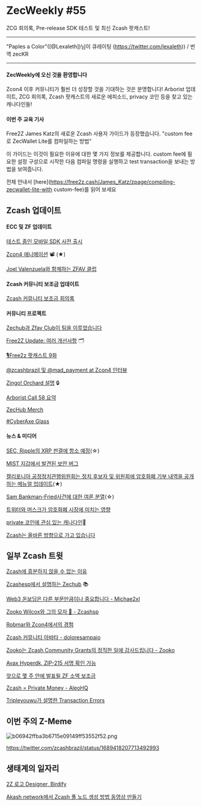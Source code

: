 # ZecWeekly #55

ZCG 회의록, Pre-release SDK 테스트 및 최신 Zcash 팟캐스트!

---

"Paples a Color"([@Lexaleth])님이 큐레이팅 (https://twitter.com/lexaleth)) / 번역 zecKR

---

#### ZecWeekly에 오신 것을 환영합니다

Zcon4 이후 커뮤니티가 훨씬 더 성장할 것을 기대하는 것은 분명합니다! Arborist 업데이트, ZCG 회의록, Zcash 팟캐스트의 새로운 에피소드, privacy 코인 등을 찾고 있는 캐나다인들!

#### 이번 주 교육 기사

Free2Z James Katz의 새로운 Zcash 사용자 가이드가 등장했습니다. 
"custom fee로 ZecWallet Lite를 컴파일하는 방법" 

이 가이드는 이것이 필요한 이유에 대한 몇 가지 정보를 제공합니다. custom fee에 필요한 설정 구성으로 시작한 다음 컴파일 명령을 실행하고 test transaction을 보내는 방법을 보여줍니다. 

전체 안내서 [here](https://free2z.cash/James_Katz/zpage/compiling-zecwallet-lite-with custom-fee)를 읽어 보세요

## Zcash 업데이트

#### ECC 및 ZF 업데이트

[테스트 중인 모바일 SDK 사전 출시](https://twitter.com/ElectricCoinCo/status/1689357751812509696)

[Zcon4 애니메이션](https://twitter.com/ZFAVClub/status/1689598382648578048) 📽 (★)

[Joel Valenzuela와 함께하는 ZFAV 클럽](https://twitter.com/TheDesertLynx/status/1689729249870069760)



#### Zcash 커뮤니티 보조금 업데이트

[Zcash 커뮤니티 보조금 회의록](https://forum.zcashcommunity.com/t/zcash-community-grants-meeting-minutes-8-7-23/45313) 



#### 커뮤니티 프로젝트

[Zechub과 Zfav Club이 팀을 이루었습니다](https://twitter.com/ZecHub/status/1690001353379135488)

[Free2Z Update: 여러 개선사항](https://twitter.com/Edicksonjga/status/1688996155705659392) 🗂️

[🎙Free2z 팟캐스트 9화](https://twitter.com/tecnopapapi/status/1688934258428043265) 

[@zcashbrazil 및 @mad_payment at Zcon4 인터뷰](https://twitter.com/PrivacyMap/status/1690130585232998400)

[Zingo! Orchard 설명](https://twitter.com/ZingoLabEsp/status/1689804164782497793) 🔒

[Arborist Call 58 요약](https://twitter.com/zksquirrel/status/1689796112914186241)

[ZecHub Merch](https://free2z.cash/dismad/zpage/zechub-merch)

[#CyberAxe Glass](https://free2z.cash/cyberaxe/zpage/codename-cyberaxe-glass)



#### 뉴스 & 미디어

[SEC, Ripple의 XRP 판결에 항소 예정](https://www.coindesk.com/policy/2023/08/09/sec-will-appeal-xrp-ruling-in-case-against-ripple-regulator-says/)(☆)

[MIST 지갑에서 발견된 보안 버그](https://cointelegraph.com/news/newly-discovered-bitcoin-wallet-loophole-let-hackers-steal-funds-slow-mist)

[캘리포니아 공정정치관행위원회는 정치 후보자 및 위원회에 암호화폐 기부 내역을 공개하는 메뉴얼 업데이트](https://cointelegraph.com/news/california-outlines-political-crypto-disclosure-requirements)(★)

[Sam Bankman-Fried사건에 대한 여론 분열](https://decrypt.co/152259/crypto-twitter-reacts-sam-bankman-fried-bail-revoked-ftx)(☆)

[트위터와 머스크가 암호화폐 시장에 미치는 영향](https://www.cypherpunktimes.com/how-x-twitter-and-musk-influence-the-crypto-market/) 

[private 코인에 관심 있는 캐나다인](https://www.crypto-news-flash.com/canadians-unfazed-by-cbdc-millions-opt-for-privacy-coins-monero-dash-and-zcash-over-central-bank-digital-currency/)👛

[Zcash는 올바른 방향으로 가고 있습니다](https://cointelegraph.com/innovation-circle/5-things-crypto-must-get-right-for-mainstream-adoption-to-happen)


## 일부 Zcash 트윗

[Zcash에 흥분하지 않을 수 없는 이유](https://twitter.com/ZforZcash/status/1689903350995664896)

[Zcashesp에서 설명하는 Zechub](https://twitter.com/zcashesp/status/1690079675039567872) 📚

[Web3 온보딩은 다른 부문만큼이나 중요합니다 - Michae2xl](https://twitter.com/michae2xl/status/1689667573908905984)

[Zooko Wilcox와 그의 모자 🧙 - Zcashsp](https://twitter.com/zcashesp/status/1689275524642742272)

[Robmar와 Zcon4에서의 경험](https://twitter.com/robmarn/status/1689093946503258112)

[Zcash 커뮤니티 아바타  - doloresampaio](https://twitter.com/doloresampaio/status/1689344122006507522)

[Zooko는 Zcash Community Grants의 정직한 일에 감사드립니다 - Zooko](https://twitter.com/zooko/status/1689723369233743872)

[Avax Hyperdk, ZIP-215 서명 확인 가능](https://twitter.com/_patrickogrady/status/1690124699072958468)

[앞으로 몇 주 안에 발표될 ZF 소액 보조금](https://forum.zcashcommunity.com/t/zcash-minor-grants-program-by-zfnd/44075/44)

[Zcash = Private Money - AleoHQ]( )

[Tripleyouwu가 설명한 Transaction Errors](https://twitter.com/Tripleyouwu/status/1689991622233092096)

## 이번 주의 Z-Meme

![b06942ffba3b6715e09149ff53552f52.png](../_sla/b06942ffba3b6715e09149ff53552f52.png)

[https://twitter.com/zcashbrazil/status/1689418207713492993 ](https://twitter.com/zcashbrazil/status/1689418207713492993)

## 생태계의 일자리

[2Z 로고 Designer, Birdify](https://free2z.cash/birdify/zpage/hiring-need-2z-logo-with-transparency)

[Akash network에서 Zcash 풀 노드 생성 방법 동영상 만들기](https://app.dework.xyz/zechub-2424/zechub?taskId=543cab70-627d-4222-a712-9fb8768abe9c)
